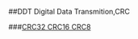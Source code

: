 ##DDT
Digital Data Transmition,CRC


###[CRC32 CRC16 CRC8](https://github.com/DingSoung/DDT/tree/master/crc)

